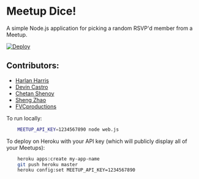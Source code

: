 # Meetup Dice!

A simple Node.js application for picking a random RSVP'd member from a Meetup.

[![Deploy](https://www.herokucdn.com/deploy/button.png)](https://heroku.com/deploy)

## Contributors:

* [Harlan Harris](http://github.com/HarlanH)
* [Devin Castro](http://github.com/ddcast)
* [Chetan Shenoy](https://github.com/cshenoy)
* [Sheng Zhao](https://github.com/itsheng)
* [FVCproductions](https://github.com/fvcproductions)

To run locally:

```bash
    MEETUP_API_KEY=1234567890 node web.js
```

To deploy on Heroku with your API key (which will publicly display all of your Meetups):

```bash
    heroku apps:create my-app-name
    git push heroku master
    heroku config:set MEETUP_API_KEY=1234567890
```
